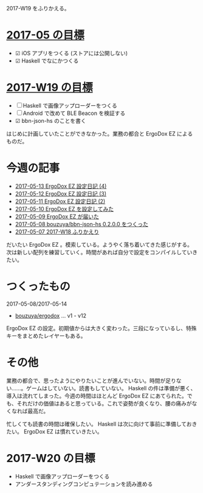 2017-W19 をふりかえる。

# [2017-05 の目標][2017-04-30]

- ☑ iOS アプリをつくる (ストアには公開しない)
- ☑ Haskell でなにかつくる

# [2017-W19 の目標][2017-05-07]

- ☐ Haskell で画像アップローダーをつくる
- ☐ Android で改めて BLE Beacon を検証する
- ☑ bbn-json-hs のことを書く

はじめに計画していたことができなかった。業務の都合と ErgoDox EZ によるものだ。

# 今週の記事

- [2017-05-13 ErgoDox EZ 設定日記 (4)][2017-05-13]
- [2017-05-12 ErgoDox EZ 設定日記 (3)][2017-05-12]
- [2017-05-11 ErgoDox EZ 設定日記 (2)][2017-05-11]
- [2017-05-10 ErgoDox EZ を設定してみた][2017-05-10]
- [2017-05-09 ErgoDox EZ が届いた][2017-05-09]
- [2017-05-08 bouzuya/bbn-json-hs 0.2.0.0 をつくった][2017-05-08]
- [2017-05-07 2017-W18 ふりかえり][2017-05-07]

だいたい ErgoDox EZ 。模索している。ようやく落ち着いてきた感じがする。次は新しい配列を練習していく。時間があれば自分で設定をコンパイルしていきたい。

# つくったもの

2017-05-08/2017-05-14

- [bouzuya/ergodox][] ... v1 - v12

ErgoDox EZ の設定。初期値からは大きく変わった。三段になっているし、特殊キーをまとめたレイヤーもある。


# その他

業務の都合で、思ったようにやりたいことが進んでいない。時間が足りない……。ゲームはしていない。読書もしていない。 Haskell の件は準備が悪く、導入は流れてしまった。今週の時間はほとんど ErgoDox EZ にあてられた。でも、それだけの価値はあると思っている。これで姿勢が良くなり、腰の痛みがなくなれば最高だ。

忙しくても読書の時間は確保したい。 Haskell は次に向けて事前に準備しておきたい。 ErgoDox EZ は慣れていきたい。

# 2017-W20 の目標

- Haskell で画像アップローダーをつくる
- アンダースタンディングコンピュテーションを読み進める

[2017-04-30]: https://blog.bouzuya.net/2017/04/30/
[2017-05-07]: https://blog.bouzuya.net/2017/05/07/
[2017-05-08]: https://blog.bouzuya.net/2017/05/08/
[2017-05-09]: https://blog.bouzuya.net/2017/05/09/
[2017-05-10]: https://blog.bouzuya.net/2017/05/10/
[2017-05-11]: https://blog.bouzuya.net/2017/05/11/
[2017-05-12]: https://blog.bouzuya.net/2017/05/12/
[2017-05-13]: https://blog.bouzuya.net/2017/05/13/
[bouzuya/ergodox]: https://github.com/bouzuya/ergodox
